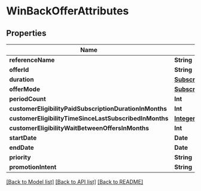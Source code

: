 # WinBackOfferAttributes

## Properties
Name | Type | Description | Notes
------------ | ------------- | ------------- | -------------
**referenceName** | **String** |  | [optional] 
**offerId** | **String** |  | [optional] 
**duration** | [**SubscriptionOfferDuration**](SubscriptionOfferDuration.md) |  | [optional] 
**offerMode** | [**SubscriptionOfferMode**](SubscriptionOfferMode.md) |  | [optional] 
**periodCount** | **Int** |  | [optional] 
**customerEligibilityPaidSubscriptionDurationInMonths** | **Int** |  | [optional] 
**customerEligibilityTimeSinceLastSubscribedInMonths** | [**IntegerRange**](IntegerRange.md) |  | [optional] 
**customerEligibilityWaitBetweenOffersInMonths** | **Int** |  | [optional] 
**startDate** | **Date** |  | [optional] 
**endDate** | **Date** |  | [optional] 
**priority** | **String** |  | [optional] 
**promotionIntent** | **String** |  | [optional] 

[[Back to Model list]](../README.md#documentation-for-models) [[Back to API list]](../README.md#documentation-for-api-endpoints) [[Back to README]](../README.md)


